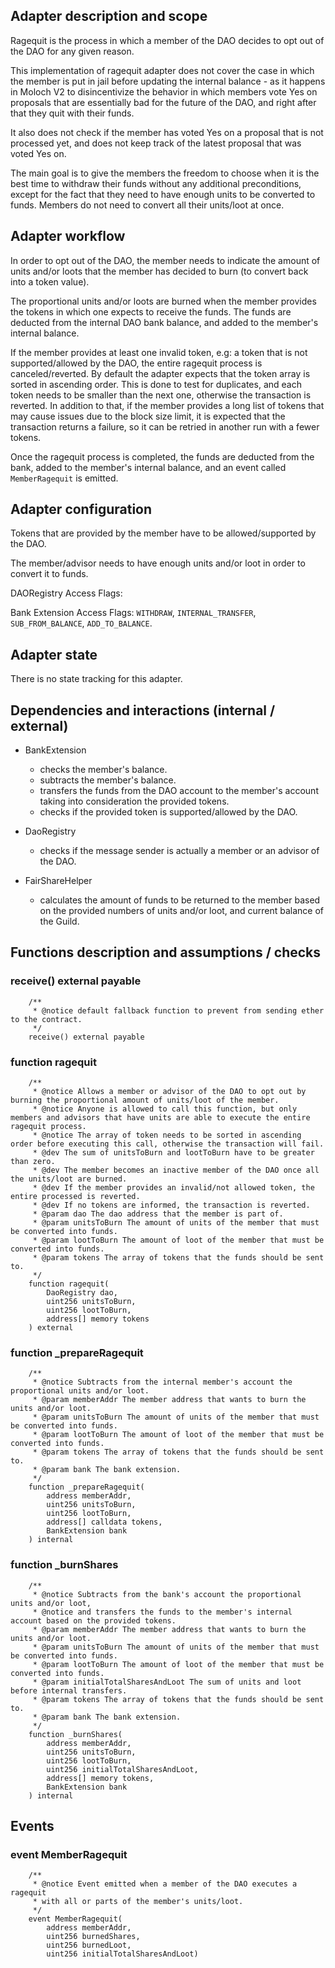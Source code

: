 ## Adapter description and scope

Ragequit is the process in which a member of the DAO decides to opt out of the DAO for any given reason.

This implementation of ragequit adapter does not cover the case in which the member is put in jail before updating the internal balance - as it happens in Moloch V2 to disincentivize the behavior in which members vote Yes on proposals that are essentially bad for the future of the DAO, and right after that they quit with their funds.

It also does not check if the member has voted Yes on a proposal that is not processed yet, and does not keep track of the latest proposal that was voted Yes on.

The main goal is to give the members the freedom to choose when it is the best time to withdraw their funds without any additional preconditions, except for the fact that they need to have enough units to be converted to funds. Members do not need to convert all their units/loot at once.

## Adapter workflow

In order to opt out of the DAO, the member needs to indicate the amount of units and/or loots that the member has decided to burn (to convert back into a token value).

The proportional units and/or loots are burned when the member provides the tokens in which one expects to receive the funds. The funds are deducted from the internal DAO bank balance, and added to the member's internal balance.

If the member provides at least one invalid token, e.g: a token that is not supported/allowed by the DAO, the entire ragequit process is canceled/reverted. By default the adapter expects that the token array is sorted in ascending order. This is done to test for duplicates, and each token needs to be smaller than the next one, otherwise the transaction is reverted.
In addition to that, if the member provides a long list of tokens that may cause issues due to the block size limit, it is expected that the transaction returns a failure, so it can be retried in another run with a fewer tokens.

Once the ragequit process is completed, the funds are deducted from the bank, added to the member's internal balance, and an event called `MemberRagequit` is emitted.

## Adapter configuration

Tokens that are provided by the member have to be allowed/supported by the DAO.

The member/advisor needs to have enough units and/or loot in order to convert it to funds.

DAORegistry Access Flags:

Bank Extension Access Flags: `WITHDRAW`, `INTERNAL_TRANSFER`, `SUB_FROM_BALANCE`, `ADD_TO_BALANCE`.

## Adapter state

There is no state tracking for this adapter.

## Dependencies and interactions (internal / external)

- BankExtension

  - checks the member's balance.
  - subtracts the member's balance.
  - transfers the funds from the DAO account to the member's account taking into consideration the provided tokens.
  - checks if the provided token is supported/allowed by the DAO.

- DaoRegistry

  - checks if the message sender is actually a member or an advisor of the DAO.

- FairShareHelper

  - calculates the amount of funds to be returned to the member based on the provided numbers of units and/or loot, and current balance of the Guild.

## Functions description and assumptions / checks

### receive() external payable

```solidity
    /**
     * @notice default fallback function to prevent from sending ether to the contract.
     */
    receive() external payable
```

### function ragequit

```solidity
    /**
     * @notice Allows a member or advisor of the DAO to opt out by burning the proportional amount of units/loot of the member.
     * @notice Anyone is allowed to call this function, but only members and advisors that have units are able to execute the entire ragequit process.
     * @notice The array of token needs to be sorted in ascending order before executing this call, otherwise the transaction will fail.
     * @dev The sum of unitsToBurn and lootToBurn have to be greater than zero.
     * @dev The member becomes an inactive member of the DAO once all the units/loot are burned.
     * @dev If the member provides an invalid/not allowed token, the entire processed is reverted.
     * @dev If no tokens are informed, the transaction is reverted.
     * @param dao The dao address that the member is part of.
     * @param unitsToBurn The amount of units of the member that must be converted into funds.
     * @param lootToBurn The amount of loot of the member that must be converted into funds.
     * @param tokens The array of tokens that the funds should be sent to.
     */
    function ragequit(
        DaoRegistry dao,
        uint256 unitsToBurn,
        uint256 lootToBurn,
        address[] memory tokens
    ) external
```

### function \_prepareRagequit

```solidity
    /**
     * @notice Subtracts from the internal member's account the proportional units and/or loot.
     * @param memberAddr The member address that wants to burn the units and/or loot.
     * @param unitsToBurn The amount of units of the member that must be converted into funds.
     * @param lootToBurn The amount of loot of the member that must be converted into funds.
     * @param tokens The array of tokens that the funds should be sent to.
     * @param bank The bank extension.
     */
    function _prepareRagequit(
        address memberAddr,
        uint256 unitsToBurn,
        uint256 lootToBurn,
        address[] calldata tokens,
        BankExtension bank
    ) internal
```

### function \_burnShares

```solidity
    /**
     * @notice Subtracts from the bank's account the proportional units and/or loot,
     * @notice and transfers the funds to the member's internal account based on the provided tokens.
     * @param memberAddr The member address that wants to burn the units and/or loot.
     * @param unitsToBurn The amount of units of the member that must be converted into funds.
     * @param lootToBurn The amount of loot of the member that must be converted into funds.
     * @param initialTotalSharesAndLoot The sum of units and loot before internal transfers.
     * @param tokens The array of tokens that the funds should be sent to.
     * @param bank The bank extension.
     */
    function _burnShares(
        address memberAddr,
        uint256 unitsToBurn,
        uint256 lootToBurn,
        uint256 initialTotalSharesAndLoot,
        address[] memory tokens,
        BankExtension bank
    ) internal
```

## Events

### event MemberRagequit

```solidity
    /**
     * @notice Event emitted when a member of the DAO executes a ragequit
     * with all or parts of the member's units/loot.
     */
    event MemberRagequit(
        address memberAddr,
        uint256 burnedShares,
        uint256 burnedLoot,
        uint256 initialTotalSharesAndLoot)
```
